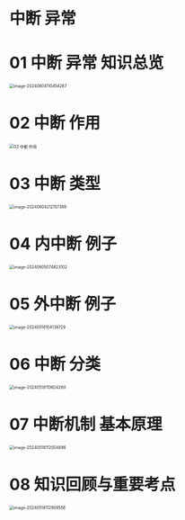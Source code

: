 # 中断 异常



# 01 中断 异常 知识总览

<img src="https://cvp.oss-cn-shanghai.aliyuncs.com/picgo/202406041104417.png" alt="image-20240604110454267" style="zoom:50%;" />



# 02 中断 作用

<img src="https://cvp.oss-cn-shanghai.aliyuncs.com/picgo/202406042123690.png" alt="02 中断 作用" style="zoom:50%;" />



# 03 中断 类型

<img src="https://cvp.oss-cn-shanghai.aliyuncs.com/picgo/202406042121719.png" alt="image-20240604212157389" style="zoom:50%;" />



# 04 内中断 例子

<img src="https://cvp.oss-cn-shanghai.aliyuncs.com/picgo/202406050748693.png" alt="image-20240605074823102" style="zoom:50%;" />



# 05 外中断 例子

<img src="https://cvp.oss-cn-shanghai.aliyuncs.com/picgo/202405181041925.png" alt="image-20240518104138729" style="zoom:50%;" />



# 06 中断 分类

<img src="https://cvp.oss-cn-shanghai.aliyuncs.com/picgo/202405181106430.png" alt="image-20240518110604260" style="zoom:50%;" />



# 07 中断机制 基本原理

<img src="https://cvp.oss-cn-shanghai.aliyuncs.com/picgo/202405181120991.png" alt="image-20240518112004886" style="zoom:50%;" />



# 08 知识回顾与重要考点

<img src="https://cvp.oss-cn-shanghai.aliyuncs.com/picgo/202405181129679.png" alt="image-20240518112908556" style="zoom:50%;" />